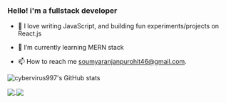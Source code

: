 <!-- ![alt text](https://i.ibb.co/tcb7jST/Hello-i-m-Soumya-A-fullstack-developer.png) -->
### Hello! i'm a fullstack developer

- 🌱 I love writing JavaScript, and building fun experiments/projects on React.js 
- 🌱 I’m currently learning MERN stack

- 📫 How to reach me soumyaranjanpurohit46@gmail.com.



![cybervirus997's GitHub stats](https://github-readme-stats.vercel.app/api?username=cybervirus997&count_private=true&show_icons=true&theme=synthwave)

<a href="">
  <img align="center" src="https://github-readme-stats.vercel.app/api/wakatime?username=willianrod&repo=github-readme-stats" />
</a>
<a href="">
  <img align="center" src="https://github-readme-stats.vercel.app/api/top-langs/?username=cybervirus997&layout=compact&repo=github-readme-stats" />
</a>



